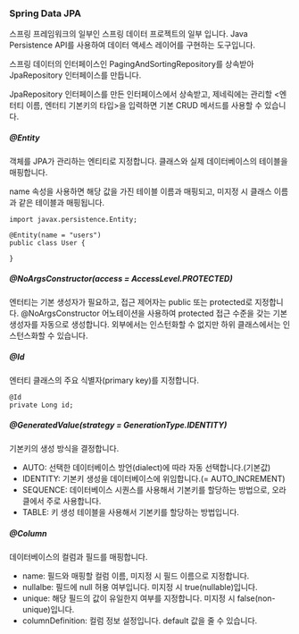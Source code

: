 ### Spring Data JPA

스프링 프레임워크의 일부인 스프링 데이터 프로젝트의 일부 입니다. Java Persistence API를 사용하여 데이터 액세스 레이어를 구현하는 도구입니다.

스프링 데이터의 인터페이스인 PagingAndSortingRepository를 상속받아 JpaRepository 인터페이스를 만듭니다.

JpaRepository 인터페이스를 만든 인터페이스에서 상속받고, 제네릭에는 관리할 <엔터티 이름, 엔터티 기본키의 타입>을 입력하면 기본 CRUD 메서드를 사용할 수 있습니다.


##### @Entity

객체를 JPA가 관리하는 엔티티로 지정합니다. 클래스와 실제 데이터베이스의 테이블을 매핑합니다.

name 속성을 사용하면 해당 값을 가진 테이블 이름과 매핑되고, 미지정 시 클래스 이름과 같은 테이블과 매핑됩니다.
```
import javax.persistence.Entity;

@Entity(name = "users")
public class User {

}
```

##### @NoArgsConstructor(access = AccessLevel.PROTECTED)

엔터티는 기본 생성자가 필요하고, 접근 제어자는 public 또는 protected로 지정합니다. @NoArgsConstructor 어노테이션을 사용하여 protected 접근 수준을 갖는 기본 생성자를 자동으로 생성합니다. 외부에서는 인스턴화할 수 없지만 하위 클래스에서는 인스턴스화할 수 있습니다.

##### @Id

엔터티 클래스의 주요 식별자(primary key)를 지정합니다. 
```
@Id
private Long id;
```

##### @GeneratedValue(strategy = GenerationType.IDENTITY)

기본키의 생성 방식을 결정합니다.

* AUTO: 선택한 데이터베이스 방언(dialect)에 따라 자동 선택합니다.(기본값)
* IDENTITY: 기본키 생성을 데이터베이스에 위임합니다.(= AUTO_INCREMENT)
* SEQUENCE: 데이터베이스 시퀀스를 사용해서 기본키를 할당하는 방법으로, 오라클에서 주로 사용합니다.
* TABLE: 키 생성 테이블을 사용해서 기본키를 할당하는 방법입니다.

##### @Column

데이터베이스의 컬럼과 필드를 매핑합니다. 

* name: 필드와 매핑할 컬럼 이름, 미지정 시 필드 이름으로 지정합니다.
* nullalbe: 필드에 null 허용 여부입니다. 미지정 시 true(nullable)입니다.
* unique: 해당 필드의 값이 유일한지 여부를 지정합니다. 미지정 시 false(non-unique)입니다.
* columnDefinition: 컬럼 정보 설정입니다. default 값을 줄 수 있습니다.